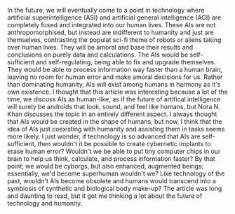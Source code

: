 In the future, we will eventually come to a point in technology where artificial superintelligence (ASI) and artificial general intelligence (AGI) are completely fused and integrated into our human lives. These AIs are not anthropomorphised, but instead are indifferent to humanity and just are themselves, contrasting the populat sci-fi theme of robots or aliens taking over human lives. They will be amoral and base their results and conclusions on purely data and calculations. The AIs would be self-sufficient and self-regulating, being able to fix and upgrade themselves. They would be able to process information way faster than a human brain, leaving no room for human error and make amoral decisions for us. Rather than dominating humanity, AIs will exist among humans in harmony as it's own existence. I thought that this article was interesting because a lot of the time, we discuss AIs as human-like, as if the future of artifical intelligence will surely be androids that look, sound, and feel like humans, but Nora N. Khan discusses the topic in an entirely different aspect. I always thought that AIs would be created in the shape of humans, but now, I think that the idea of AIs just coexisting with humanity and assisting them in tasks seems more likely. I just wonder, if technology is so advanced that AIs are self-sufficient, then wouldn't it be possible to create cybernetic implants to erase human error? Wouldn't we be able to put tiny computer chips in our brain to help us think, calculate, and process information faster? By that point, we would be cyborgs, but also enhanced, augmented beings; essentially, we'd become superhuman wouldn't we? Like technology of the past, wouldn't AIs become obsolete and humans would transcend into a symbiosis of synthetic and biological body make-up? The article was long and daunting to read, but it got me thinking a lot about the future of technology and humanity. 
